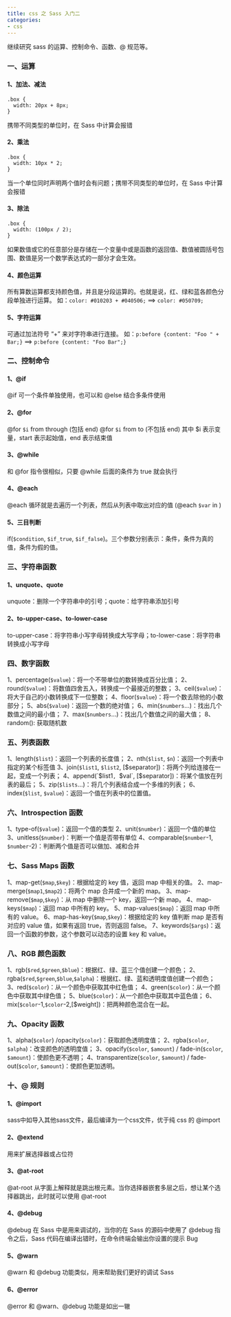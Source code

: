 ```yaml
---
title: css 之 Sass 入门二
categories:
- css
---
```

继续研究 sass 的运算、控制命令、函数、@ 规范等。
<!--more-->
### 一、运算
#### 1、加法、减法
```
.box {
  width: 20px + 8px;
}
```
携带不同类型的单位时，在 Sass 中计算会报错
#### 2、乘法
```
.box {
  width: 10px * 2;
}
```
当一个单位同时声明两个值时会有问题；携带不同类型的单位时，在 Sass 中计算会报错
#### 3、除法
```
.box {
  width: (100px / 2);  
}
```
如果数值或它的任意部分是存储在一个变量中或是函数的返回值、数值被圆括号包围、数值是另一个数学表达式的一部分才会生效。
#### 4、颜色运算
所有算数运算都支持颜色值，并且是分段运算的。也就是说，红、绿和蓝各颜色分段单独进行运算。
如：`color: #010203 + #040506;` ==> `color: #050709;`
#### 5、字符运算
可通过加法符号 “+” 来对字符串进行连接。
如：`p:before {content: "Foo " + Bar;}` ==> `p:before {content: "Foo Bar";}`
### 二、控制命令
#### 1、@if
@if 可一个条件单独使用，也可以和 @else 结合多条件使用
#### 2、@for
@for `$i` from <start> through <end> (包括 end)
@for `$i` from <start> to <end> (不包括 end)
其中 $i 表示变量，start 表示起始值，end 表示结束值
#### 3、@while
和 @for 指令很相似，只要 @while 后面的条件为 true 就会执行
#### 4、@each
@each 循环就是去遍历一个列表，然后从列表中取出对应的值 (@each `$var` in <list>)
#### 5、三目判断
if(`$condition`, `$if_true`, `$if_false`)。三个参数分别表示：条件，条件为真的值，条件为假的值。
### 三、字符串函数
#### 1、unquote、quote
unquote：删除一个字符串中的引号；quote：给字符串添加引号
#### 2、to-upper-case、to-lower-case
to-upper-case：将字符串小写字母转换成大写字母；to-lower-case：将字符串转换成小写字母
### 四、数字函数
1、percentage(`$value`)：将一个不带单位的数转换成百分比值；
2、round(`$value`)：将数值四舍五入，转换成一个最接近的整数；
3、ceil(`$value`)：将大于自己的小数转换成下一位整数；
4、floor(`$value`)：将一个数去除他的小数部分；
5、abs(`$value`)：返回一个数的绝对值；
6、min(`$numbers`…)：找出几个数值之间的最小值；
7、max(`$numbers`…)：找出几个数值之间的最大值；
8、random(): 获取随机数
### 五、列表函数
1、length(`$list`)：返回一个列表的长度值；
2、nth(`$list`, `$n`)：返回一个列表中指定的某个标签值
3、join(`$list1`, `$list2`, [$separator])：将两个列给连接在一起，变成一个列表；
4、append(`$list1`, `$val`, [$separator])：将某个值放在列表的最后；
5、zip(`$lists`…)：将几个列表结合成一个多维的列表；
6、index(`$list`, `$value`)：返回一个值在列表中的位置值。
### 六、Introspection 函数
1、type-of(`$value`)：返回一个值的类型
2、unit(`$number`)：返回一个值的单位
3、unitless(`$number`)：判断一个值是否带有单位
4、comparable(`$number`-1, `$number`-2)：判断两个值是否可以做加、减和合并
### 七、Sass Maps 函数
1、map-get(`$map`,`$key`)：根据给定的 key 值，返回 map 中相关的值。
2、map-merge(`$map1`,`$map2`)：将两个 map 合并成一个新的 map。
3、map-remove(`$map`,`$key`)：从 map 中删除一个 key，返回一个新 map。
4、map-keys(`$map`)：返回 map 中所有的 key。
5、map-values(`$map`)：返回 map 中所有的 value。
6、map-has-key(`$map`,`$key`)：根据给定的 key 值判断 map 是否有对应的 value 值，如果有返回 true，否则返回 false。
7、keywords(`$args`)：返回一个函数的参数，这个参数可以动态的设置 key 和 value。
### 八、RGB 颜色函数
1、rgb(`$red`,`$green`,`$blue`)：根据红、绿、蓝三个值创建一个颜色；
2、rgba(`$red`,`$green`,`$blue`,`$alpha`)：根据红、绿、蓝和透明度值创建一个颜色；
3、red(`$color`)：从一个颜色中获取其中红色值；
4、green(`$color`)：从一个颜色中获取其中绿色值；
5、blue(`$color`)：从一个颜色中获取其中蓝色值；
6、mix(`$color`-1,`$color`-2,[$weight])：把两种颜色混合在一起。
### 九、Opacity 函数
1、alpha(`$color`) /opacity(`$color`)：获取颜色透明度值；
2、rgba(`$color`, `$alpha`)：改变颜色的透明度值；
3、opacify(`$color`, `$amount`) / fade-in(`$color`, `$amount`)：使颜色更不透明；
4、transparentize(`$color`, `$amount`) / fade-out(`$color`, `$amount`)：使颜色更加透明。
### 十、@ 规则
#### 1、@import
sass中如导入其他sass文件，最后编译为一个css文件，优于纯 css 的 @import
#### 2、@extend
用来扩展选择器或占位符
#### 3、@at-root
@at-root 从字面上解释就是跳出根元素。当你选择器嵌套多层之后，想让某个选择器跳出，此时就可以使用 @at-root
#### 4、@debug
@debug 在 Sass 中是用来调试的，当你的在 Sass 的源码中使用了 @debug 指令之后，Sass 代码在编译出错时，在命令终端会输出你设置的提示 Bug
#### 5、@warn
@warn 和 @debug 功能类似，用来帮助我们更好的调试 Sass
#### 6、@error
@error 和 @warn、@debug 功能是如出一辙
